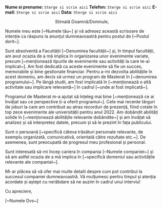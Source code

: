 **Nume si prenume:** `Sterge si scrie aici`
**Telefon:** `Sterge si scrie aici`
**E-mail:** `Sterge si scrie aici`
**Data:** `Sterge si scrie aici`

<center>Stimată Doamnă/Domnule,</center>

Numele meu este [~Numele tău~] și vă adresez această scrisoare de intenție ca răspuns la anunțul dumneavoastră pentru postul de [~Postul dorit~].

Sunt absolventă a Facultății [~Denumirea facultății~] și, în timpul facultății, am avut ocazia de a mă implica în organizarea unor evenimente variate, precum [~menționează tipurile de evenimente sau activități la care te-ai implicat~]. Am fost dedicată ca aceste evenimente să fie un succes, memorabile și bine gestionate financiar. Pentru a-mi dezvolta abilitățile în acest domeniu, am decis să urmez un program de Masterat în [~denumirea programului~]. Pe lângă studii, am fost implicată în [~menționează o altă activitate sau implicare relevantă~] în cadrul [~unde ai fost implicată~].

Programul de Masterat m-a ajutat să înțeleg mai bine [~menționează ce ai învățat sau ce perspective ți-a oferit programul~]. Cele mai recente târguri de joburi la care am contribuit au atras recorduri de prezență, fiind cotate în top zece evenimente ale universității pentru anul 2022. Am dobândit abilități solide în [~menționează abilitățile relevante dobândite~] și am învățat să analizez și să interpretez datele, precum și să le prezint în fața publicului.

Sunt o persoană [~specifică câteva trăsături personale relevante, de exemplu organizată, comunicativă, orientată către rezultate etc.~]. De asemenea, sunt preocupată de progresul meu profesional și personal.

Sunt interesată să-mi încep cariera în compania [~Numele companiei~] și să am astfel ocazia de a mă implica în [~specifică domeniul sau activitățile relevante ale companiei~].

Mi-ar plăcea să vă ofer mai multe detalii despre cum pot contribui la succesul companiei dumneavoastră. Vă mulțumesc pentru timpul și atenția acordate și aștept cu nerăbdare să ne auzim în cadrul unui interviu!

Cu apreciere,

[~Numele Dvs~]